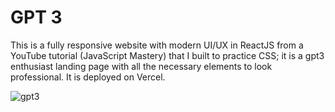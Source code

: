 # GPT 3

This is a fully responsive website with modern UI/UX in ReactJS from a YouTube tutorial (JavaScript Mastery) that I built to practice CSS; it is a gpt3 enthusiast landing page with all the necessary elements to look professional. It is deployed on Vercel.

![gpt3](https://github.com/user-attachments/assets/d7d0fa8d-40c7-4d95-b032-ecc1c5dc3508)
